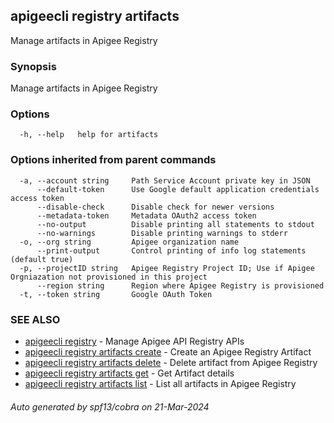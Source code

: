 ## apigeecli registry artifacts

Manage artifacts in Apigee Registry

### Synopsis

Manage artifacts in Apigee Registry

### Options

```
  -h, --help   help for artifacts
```

### Options inherited from parent commands

```
  -a, --account string     Path Service Account private key in JSON
      --default-token      Use Google default application credentials access token
      --disable-check      Disable check for newer versions
      --metadata-token     Metadata OAuth2 access token
      --no-output          Disable printing all statements to stdout
      --no-warnings        Disable printing warnings to stderr
  -o, --org string         Apigee organization name
      --print-output       Control printing of info log statements (default true)
  -p, --projectID string   Apigee Registry Project ID; Use if Apigee Orgniazation not provisioned in this project
      --region string      Region where Apigee Registry is provisioned
  -t, --token string       Google OAuth Token
```

### SEE ALSO

* [apigeecli registry](apigeecli_registry.md)	 - Manage Apigee API Registry APIs
* [apigeecli registry artifacts create](apigeecli_registry_artifacts_create.md)	 - Create an Apigee Registry Artifact
* [apigeecli registry artifacts delete](apigeecli_registry_artifacts_delete.md)	 - Delete artifact from Apigee Registry
* [apigeecli registry artifacts get](apigeecli_registry_artifacts_get.md)	 - Get Artifact details
* [apigeecli registry artifacts list](apigeecli_registry_artifacts_list.md)	 - List all artifacts in Apigee Registry

###### Auto generated by spf13/cobra on 21-Mar-2024
